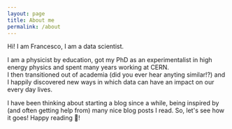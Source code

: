 ```yaml
---
layout: page
title: About me
permalink: /about
---
```

Hi! I am Francesco, I am a data scientist.

I am a physicist by education, got my PhD as an experimentalist in high energy physics and spent many years working at CERN.  
I then transitioned out of academia (did you ever hear anyting similar!?) and I happily discovered new ways in which data can have an impact on our every day lives.

I have been thinking about starting a blog since a while, being inspired by (and often getting help from) many nice blog posts I read. So, let's see how it goes! Happy reading :slightly_smiling_face:!